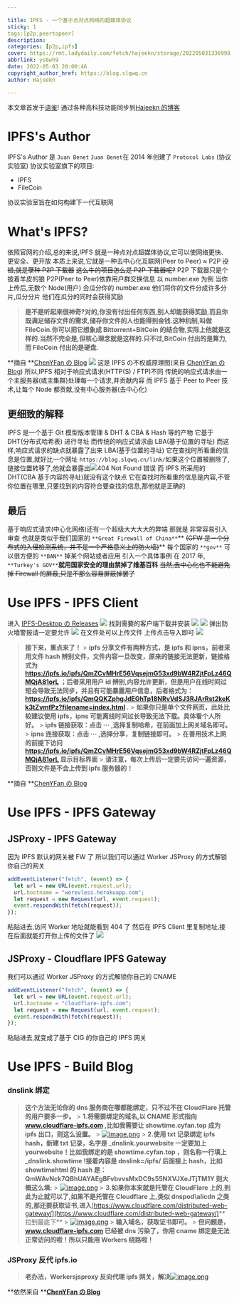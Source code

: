 ```yaml
---

title: IPFS - 一个基于点对点网络的超媒体协议
sticky: 1
tags:[p2p,peertopeer]
description:
categories: [p2p,ipfs]
cover: https://rmt.ladydaily.com/fetch/hajeekn/storage/202205031336998.JPG
abbrlink: ys6wh9
date: 2022-05-03 20:00:46
copyright_author_href: https://blog.slqwq.cn
author: Hajeekn

---
```


本文章首发于[语雀](https://www.yuque.com/ladjeek/ygg4q6)!
通过各种高科技功能同步到[Hajeekn 的博客](https://blog.slqwq.cn)

# IPFS's Author

IPFS's Author 是 `Juan Benet`
`Juan Benet`在 2014 年创建了 `Protocol Labs` (协议实验室)
协议实验室旗下的项目:

- IPFS
- FileCoin

协议实验室旨在如何构建下一代互联网

# What's IPFS?

依照官网的介绍,总的来说,IPFS 就是一种点对点超媒体协议,它可以使网络更快、更安全、更开放
本质上来说,它就是一种去中心化互联网(Peer to Peer) ≈ P2P
~~没错,就是孽种 P2P 下载器~~
~~这么牛的项目怎么是 P2P 下载器呢?~~ P2P 下载器只是个披着羊皮的狼
P2P(Peer to Peer)依靠用户群交换信息
以 number.exe 为例
当你上传后,无数个 Node(用户) 会瓜分你的 number.exe
他们将你的文件分成许多分片,瓜分分片
他们在瓜分的同时会获得奖励

> **是不是听起来很神奇?对的,你没有付出任何东西,别人却能获得奖励,而且你既满足储存文件的需求,储存你文件的人也能得到金钱.这种机制,叫做 FileCoin.你可以把它想象成 Bittorrent+BitCoin 的结合物,实际上他就是这样的.当然不完全是,但核心理念就是这样的.只不过,BitCoin 付出的是算力,而 FileCoin 付出的是硬盘.**

**摘自 **[ChenYFan の Blog](https://blog.cyfan.top/)
![](https://rmt.ladydaily.com/fetch/hajeekn/storage/202205031235496.png#crop=0&crop=0&crop=1&crop=1&id=PscbN&originHeight=546&originWidth=1025&originalType=binary&ratio=1&rotation=0&showTitle=false&status=done&style=none&title=)
这是 IPFS の不权威原理图(来自 [ChenYFan の Blog](https://blog.cyfan.top/))
所以,IPFS 相对于响应式请求(HTTP(S) / FTP)不同
传统的响应式请求由一个主服务器(或主集群)处理每一个请求,并贡献内容
而 IPFS 基于 Peer to Peer 技术,让每个 Node 都贡献,没有中心服务器(去中心化)

## 更细致的解释

IPFS 是一个基于 Git 模型版本管理 & DHT & CBA & Hash 等的产物
它基于 DHT(分布式哈希表) 进行寻址
而传统的响应式请求由 LBA(基于位置的寻址)
而这样,响应式请求的缺点就暴露了出来
LBA(基于位置的寻址) 它在查找时所看重的信息是位置,就好比一个网址 `https://blog.slqwq.cn/link/`如果这个位置被删除了,链接位置转移了,他就会暴露出![](https://rmt.ladydaily.com/fetch/hajeekn/storage/202205031245294.png#crop=0&crop=0&crop=1&crop=1&height=185&id=CQc00&originHeight=343&originWidth=289&originalType=binary&ratio=1&rotation=0&showTitle=false&status=done&style=none&title=&width=156)404 Not Found 错误
而 IPFS 所采用的 DHT(CBA 基于内容的寻址)就没有这个缺点
它在查找时所看重的信息是内容,不管你位置在哪里,只要找到的内容符合要查找的信息,那他就是正确的

## 最后

基于响应式请求(中心化网络)还有一个超级大大大大的弊端
那就是
非常容易引入审查
也就是类似于我们国家的 `**Great Firewall of China**`** ~~(GFW 是一个分布式的入侵检测系统，并不是一个严格意义上的防火墙)~~**
每个国家的 `**gov**` 可以很方便的 `**BAN**` 掉某个网站或者应用
引入一个具体事例
在 2017 年, `**Turkey's GOV**`**就用国家安全的理由禁掉了维基百科**
~~当然,去中心化也不能避免掉 Firewall 的屏蔽,只是不那么容易屏蔽掉罢了~~

# Use IPFS - IPFS Client

进入 [IPFS-Desktop の Releases](https://github.com/ipfs/ipfs-desktop/releases)
![](https://rmt.ladydaily.com/fetch/hajeekn/storage/202205031300858.png#crop=0&crop=0&crop=1&crop=1&id=saIWx&originHeight=516&originWidth=1121&originalType=binary&ratio=1&rotation=0&showTitle=false&status=done&style=none&title=)
找到需要的客户端下载并安装
![](https://rmt.ladydaily.com/fetch/hajeekn/storage/202205031301473.png#crop=0&crop=0&crop=1&crop=1&id=Ry20g&originHeight=141&originWidth=843&originalType=binary&ratio=1&rotation=0&showTitle=false&status=done&style=none&title=)
![](https://rmt.ladydaily.com/fetch/hajeekn/storage/202205031302962.png#crop=0&crop=0&crop=1&crop=1&id=GJyn2&originHeight=449&originWidth=664&originalType=binary&ratio=1&rotation=0&showTitle=false&status=done&style=none&title=)
弹出防火墙警报请一定要允许
![](https://rmt.ladydaily.com/fetch/hajeekn/storage/202205031303835.png#crop=0&crop=0&crop=1&crop=1&id=MBCw0&originHeight=610&originWidth=768&originalType=binary&ratio=1&rotation=0&showTitle=false&status=done&style=none&title=)
在文件处可以上传文件
上传点击导入即可
![](https://rmt.ladydaily.com/fetch/hajeekn/storage/202205031305797.png#crop=0&crop=0&crop=1&crop=1&id=Oo6Mg&originHeight=974&originWidth=1762&originalType=binary&ratio=1&rotation=0&showTitle=false&status=done&style=none&title=)

> **接下来，重点来了！** > **ipfs 分享文件有两种方式，是 ipfs 和 ipns，前者采用文件 hash 辨别文件，文件内容一旦改变，原来的链接无法更新，链接格式为 https://ipfs.io/ipfs/QmZCvMHrE56VqsejmG53xd9bW4RZjtFpLz46QMQjA81orL ；后者采用用户 id 辨别,内容允许更新，但是用户在线时间过短会导致无法同步，并且有可能暴露用户信息，后者格式为： https://ipfs.io/ipfs/QmQQKZphgJdEGhTp18NRvVdSJ3RJArRst2keKk3tZvmfPz?filename=index.html .** > **如果你只是单个文件网页，此处比较建议使用 ipfs，ipns 可能离线时间过长导致无法下载。具体看个人所好。** > **ipfs 链接获取：点击 ··· ,选择复制哈希，在前面加上网关域名即可。** > **ipns 连接获取：点击 ··· ,选择分享，复制链接即可。** > **在善用技术上网的前提下访问 https://ipfs.io/ipfs/QmZCvMHrE56VqsejmG53xd9bW4RZjtFpLz46QMQjA81orL 显示目标界面** > **请注意，每次上传后一定要先访问一遍资源，否则文件是不会上传到 ipfs 服务器的！**

**摘自 **[ChenYFan の Blog](https://blog.cyfan.top/)

# Use IPFS - IPFS Gateway

## JSProxy - IPFS Gateway

因为 IPFS 默认的网关被 FW 了
所以我们可以通过 Worker JSProxy 的方式解锁你自己的网关

```javascript
addEventListener("fetch", (event) => {
  let url = new URL(event.request.url);
  url.hostname = "werevless.herokuapp.com";
  let request = new Request(url, event.request);
  event.respondWith(fetch(request));
});
```

粘贴进去,访问 Worker 地址就能看到 404 了
然后在 IPFS Client 里复制地址,接在后面就能打开你上传的文件了
![](https://rmt.ladydaily.com/fetch/hajeekn/storage/202205031316414.png#crop=0&crop=0&crop=1&crop=1&id=hIYvu&originHeight=30&originWidth=766&originalType=binary&ratio=1&rotation=0&showTitle=false&status=done&style=none&title=)

## JSProxy - Cloudflare IPFS Gateway

我们可以通过 Worker JSProxy 的方式解锁你自己的 CNAME

```javascript
addEventListener("fetch", (event) => {
  let url = new URL(event.request.url);
  url.hostname = "cloudflare-ipfs.com";
  let request = new Request(url, event.request);
  event.respondWith(fetch(request));
});
```

粘贴进去,就变成了基于 CIG 的你自己的 IPFS 网关

# Use IPFS - Build Blog

>

### dnslink 绑定

> **这个方法无论你的 dns 服务商在哪都能绑定，只不过不在 CloudFlare 托管的用户要多一步。** > **1.将需要绑定的域名,以 CNAME 形式指向 www.cloudflare-ipfs.com ,比如我需要让 showtime.cyfan.top 成为 ipfs 出口，则这么设置。** > [![image.png](https://cdn.nlark.com/yuque/0/2022/png/12488964/1651555656264-a0b7414b-e677-4095-aa3c-438457ea4b6a.png#clientId=u046e5d8f-d2c4-4&crop=0&crop=0&crop=1&crop=1&from=paste&id=u339277ea&name=image.png&originHeight=32&originWidth=1025&originalType=url&ratio=1&rotation=0&showTitle=false&size=5133&status=done&style=none&taskId=ufa67f11d-7dcb-4165-969e-419bb67d4b2&title=)](https://npm.elemecdn.com/chenyfan-oss@1.0.0/pic/post/pasted-191.png) > **2.使用 txt 记录绑定 ipfs hash，新建 txt 记录，名字是 \_dnslink.yourwebsite 一定要加上 yourwebsite！比如我绑定的是 showtime.cyfan.top ，则名称一行填上 \_dnslink.showtime !接着内容是 dnslink=/ipfs/ 后面接上 hash，比如 showtimehtml 的 hash 是： QmWAvNck7QBhUAYAEgBFvbvvsMxDC9s55NXVJXeJTjTM1Y 则大概这么填:** > [![image.png](https://cdn.nlark.com/yuque/0/2022/png/12488964/1651555656248-734246a7-fc0a-45a7-b8a3-e29cf071752a.png#clientId=u046e5d8f-d2c4-4&crop=0&crop=0&crop=1&crop=1&from=paste&id=ude3ef351&name=image.png&originHeight=399&originWidth=816&originalType=url&ratio=1&rotation=0&showTitle=false&size=28588&status=done&style=none&taskId=uc9a35331-e84c-462e-96a3-2205c8cffba&title=)](https://npm.elemecdn.com/chenyfan-oss@1.0.0/pic/post/pasted-192.png) > **3.如果你本来就是托管在 CloudFlare 上的,到此为止就可以了,如果不是托管在 Cloudflare 上,类似 dnspod\alicdn 之类的,那还要获取证书,进入**[https://www.cloudflare.com/distributed-web-gateway/](https://www.cloudflare.com/distributed-web-gateway/)** 拉到最底下** > [![image.png](https://cdn.nlark.com/yuque/0/2022/png/12488964/1651555656315-b061963d-525d-42e2-a63e-c6bbc4bd72bd.png#clientId=u046e5d8f-d2c4-4&crop=0&crop=0&crop=1&crop=1&from=paste&id=u60a8f843&name=image.png&originHeight=319&originWidth=1101&originalType=url&ratio=1&rotation=0&showTitle=false&size=37278&status=done&style=none&taskId=u25eb7a8c-c39d-42bf-aa37-baf21a01544&title=)](https://npm.elemecdn.com/chenyfan-oss@1.0.0/pic/post/pasted-193.png) > **输入域名，获取证书即可。** > **但问题是，www.cloudflare-ipfs.com 已经被 dns 污染了，你用 cname 绑定是无法正常访问的啦！所以只能用 Workers 绕路啦！**

### JSProxy 反代 ipfs.io

> **老办法，Workersjsproxy 反向代理 ipfs 网关，解决**[![image.png](https://cdn.nlark.com/yuque/0/2022/png/12488964/1651555656749-83fe5400-1fb1-4d07-9256-730355325fd4.png#clientId=u046e5d8f-d2c4-4&crop=0&crop=0&crop=1&crop=1&from=paste&id=u7f5b9e19&name=image.png&originHeight=808&originWidth=686&originalType=url&ratio=1&rotation=0&showTitle=false&size=415957&status=done&style=none&taskId=u5897f376-890b-40bd-90d0-36494dec20f&title=)](https://npm.elemecdn.com/chenyfan-oss@1.0.0/pic/moji/wc.jpg)

**依然来自 **[**ChenYFan の Blog**](https://blog.cyfan.top)
